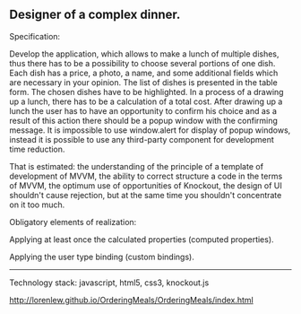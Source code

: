 Designer of a complex dinner.
------------------------------------------------------------------------------------------------------
Specification:

Develop the application, which allows to make a lunch of multiple dishes, thus there has to be a possibility to choose several portions of one dish. Each dish has a price, a photo, a name, and some additional fields which are necessary in your opinion. The list of dishes is presented in the table form. The chosen dishes have to be highlighted. In a process of a drawing up a lunch, there has to be a calculation of a total cost. After drawing up a lunch the user has to have an opportunity to confirm his choice and as a result of this action there should be a popup window with the confirming message. It is impossible to use window.alert for display of popup windows, instead it is possible to use any third-party component for development time reduction.

That is estimated: the understanding of the principle of a template of development of MVVM, the ability to correct structure a code in the terms of MVVM, the optimum use of opportunities of Knockout, the design of UI shouldn't cause rejection, but at the same time you shouldn't concentrate on it too much.

Obligatory elements of realization:

Applying at least once the calculated properties (computed properties).

Applying the user type binding (custom bindings).

------------------------------------------------------------------------------------------------------
Technology stack: javascript, html5, css3, knockout.js

http://lorenlew.github.io/OrderingMeals/OrderingMeals/index.html
